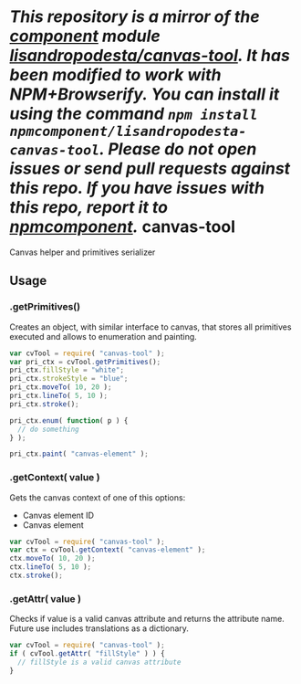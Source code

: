 *This repository is a mirror of the [component](http://component.io) module [lisandropodesta/canvas-tool](http://github.com/lisandropodesta/canvas-tool). It has been modified to work with NPM+Browserify. You can install it using the command `npm install npmcomponent/lisandropodesta-canvas-tool`. Please do not open issues or send pull requests against this repo. If you have issues with this repo, report it to [npmcomponent](https://github.com/airportyh/npmcomponent).*
canvas-tool
===========

Canvas helper and primitives serializer

## Usage

### .getPrimitives()

Creates an object, with similar interface to canvas, that stores all primitives executed and allows to enumeration and painting.

```javascript
var cvTool = require( "canvas-tool" );
var pri_ctx = cvTool.getPrimitives();
pri_ctx.fillStyle = "white";
pri_ctx.strokeStyle = "blue";
pri_ctx.moveTo( 10, 20 );
pri_ctx.lineTo( 5, 10 );
pri_ctx.stroke();

pri_ctx.enum( function( p ) {
  // do something
} );

pri_ctx.paint( "canvas-element" );
```

### .getContext( value )

Gets the canvas context of one of this options:
 * Canvas element ID
 * Canvas element

```javascript
var cvTool = require( "canvas-tool" );
var ctx = cvTool.getContext( "canvas-element" );
ctx.moveTo( 10, 20 );
ctx.lineTo( 5, 10 );
ctx.stroke();
```

### .getAttr( value )

Checks if value is a valid canvas attribute and returns the attribute name. Future use includes translations as a dictionary.

```javascript
var cvTool = require( "canvas-tool" );
if ( cvTool.getAttr( "fillStyle" ) ) {
  // fillStyle is a valid canvas attribute
}
```
